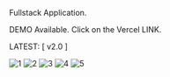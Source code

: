 Fullstack Application.

DEMO Available. Click on the Vercel LINK.

LATEST: [ v2.0 ]


![1](https://github.com/user-attachments/assets/ffc01381-81c1-4201-8cae-c238bff00ed8)
![2](https://github.com/user-attachments/assets/2547487b-d2c8-4d84-832d-49adfbb39006)
![3](https://github.com/user-attachments/assets/c9f66964-9fcd-4650-a919-cd75b9a36134)
![4](https://github.com/user-attachments/assets/0fa87fe1-e807-44bb-ac74-88ca53eeb73f)
![5](https://github.com/user-attachments/assets/92a73820-736c-499d-a2d0-12afcd8b4ef6)
